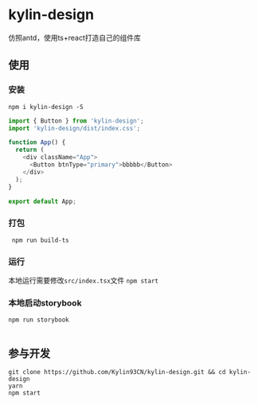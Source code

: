 # kylin-design
仿照antd，使用ts+react打造自己的组件库
## 使用
### 安装
`npm i kylin-design -S`
```javascript
import { Button } from 'kylin-design';
import 'kylin-design/dist/index.css';

function App() {
  return (
    <div className="App">
      <Button btnType="primary">bbbbb</Button>
    </div>
  );
}

export default App;

```
### 打包
` npm run build-ts`
### 运行
本地运行需要修改`src/index.tsx`文件
`npm start`

### 本地启动storybook
`npm run storybook`



```javascript

```

## 参与开发
```shell
git clone https://github.com/Kylin93CN/kylin-design.git && cd kylin-design
yarn
npm start
```
